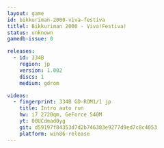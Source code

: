 ```yaml
---
layout: game
id: bikkuriman-2000-viva-festiva
titlel: Bikkuriman 2000 - Viva!Festiva!
status: unknown
gamedb-issue: 0

releases:
  - id: 334B
    region: jp
    version: 1.002
    discs: 1
    medium: gdrom

videos:
  - fingerprint: 334B GD-ROM1/1 jp
    title: Intro auto run
    hw: i7 2720qm, GeForce 540M
    yt: 00UCdmad0yg
    git: d59197f84353d7d2b746383e9277d9ed7c8c4053
    platform: win86-release
---
```


